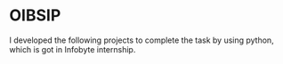 # OIBSIP
I developed the following projects to complete the task by using python, which is got in Infobyte internship.
